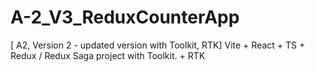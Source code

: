 # A-2_V3_ReduxCounterApp
[ A2, Version 2 - updated version with Toolkit, RTK] Vite + React + TS + Redux / Redux Saga project with Toolkit. + RTK
